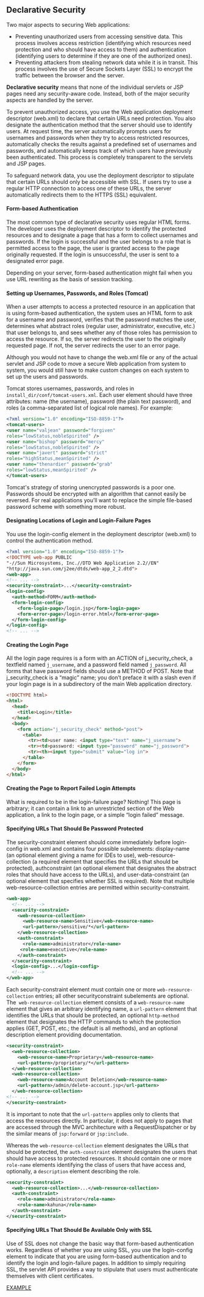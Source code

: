 ## Declarative Security
Two major aspects to securing Web applications:
- Preventing unauthorized users from accessing sensitive data. This process involves access restriction (identifying which resources
need protection and who should have access to them) and authentication (identifying users to determine if they are one of the authorized
ones).
- Preventing attackers from stealing network data while it is in transit. This process involves the use of Secure Sockets Layer (SSL)
to encrypt the traffic between the browser and the server.

**Declarative security** means that none of the individual servlets or JSP pages need any security-aware code. Instead, both of the major security aspects are handled
by the server.

To prevent unauthorized access, you use the Web application deployment descriptor (web.xml) to declare that certain URLs need protection.
You also designate the authentication method that the server should use to identify users. At request time, the server automatically
prompts users for usernames and passwords when they try to access restricted resources, automatically checks the results against a predefined set of usernames and passwords, and automatically keeps track of which users have previously been authenticated. This process is completely transparent to the servlets and JSP pages.

To safeguard network data, you use the deployment descriptor to stipulate that certain URLs should only be accessible with SSL. If users
try to use a regular HTTP connection to access one of these URLs, the server automatically redirects them to the HTTPS (SSL) equivalent.

#### Form-based Authentication
The most common type of declarative security uses regular HTML forms. The developer uses the deployment descriptor to identify the protected resources and to designate a page that has a form to collect usernames and passwords. If the login is successful and the user belongs to a role that is permitted access to the page, the user is granted access to the page originally requested. If the login is unsuccessful, the user is sent to a designated error page.

Depending on your server, form-based authentication might fail when you use URL rewriting as the basis of session tracking.

#### Setting up Usernames, Passwords, and Roles (Tomcat)
When a user attempts to access a protected resource in an application that is using form-based authentication, the system uses an HTML form to ask for a username and password, verifies that the password matches the user, determines what abstract roles (regular user, administrator, executive, etc.) that user belongs to, and sees whether any of those roles has permission to access the resource. If so, the server redirects the user to the originally requested page. If not, the server redirects the user to an error page.

Although you would not have to change the web.xml file or any of the actual servlet and JSP code to move a secure Web application
from system to system, you would still have to make custom changes on each system to set up the users and passwords.

Tomcat stores usernames, passwords, and roles in `install_dir/conf/tomcat-users.xml`. Each user element should have three attributes: name (the username), password (the plain text password), and roles (a comma-separated list of logical role names). For example:
```xml
<?xml version="1.0" encoding="ISO-8859-1"?>
<tomcat-users>
<user name="valjean" password="forgiven"
roles="lowStatus,nobleSpirited" />
<user name="bishop" password="mercy"
roles="lowStatus,nobleSpirited" />
<user name="javert" password="strict"
roles="highStatus,meanSpirited" />
<user name="thenardier" password="grab"
roles="lowStatus,meanSpirited" />
</tomcat-users>
```
Tomcat's strategy of storing unencrypted passwords is a poor one. Passwords should be encrypted with an algorithm that cannot easily be reversed. For real applications you’ll want to replace the simple file-based password scheme with something more robust. 

#### Designating Locations of Login and Login-Failure Pages
You use the login-config element in the deployment descriptor (web.xml) to control the authentication method.
```xml
<?xml version="1.0" encoding="ISO-8859-1"?>
<!DOCTYPE web-app PUBLIC
"-//Sun Microsystems, Inc.//DTD Web Application 2.2//EN"
"http://java.sun.com/j2ee/dtds/web-app_2_2.dtd">
<web-app>
<!-- ... -->
<security-constraint>...</security-constraint>
<login-config>
  <auth-method>FORM</auth-method>
  <form-login-config>
    <form-login-page>/login.jsp</form-login-page>
    <form-error-page>/login-error.html</form-error-page>
  </form-login-config>
</login-config>
<!-- ... -->
```
#### Creating the Login Page
All the login page requires is a form with an ACTION of j_security_check, a textfield named `j_username`, and a password field named `j_password`. All forms that have password fields should use a METHOD of POST. Note that j_security_check is a “magic” name; you don’t preface it with a slash even if your login page is in a subdirectory of the main Web application directory.
```html
<!DOCTYPE html>
<html>
  <head>
    <title>Login</title>
  </head>
  <body>
    <form action="j_security_check" method="post">
      <table>
        <tr><td>user name: <input type="text" name="j_username">
        <tr><td>password: <input type="password" name="j_password">
        <tr><th><input type="submit" value="log in">
      </table>
    </form>
  </body>
</html>
```
#### Creating the Page to Report Failed Login Attempts
What is required to be in the login-failure page? Nothing! This page is arbitrary; it can contain a link to an unrestricted section of the Web application, a link to the login page, or a simple “login failed” message.

#### Specifying URLs That Should Be Password Protected
The security-constraint element should come immediately before login-config in web.xml and contains four possible subelements: display-name (an optional element giving a name for IDEs to use), web-resource-collection (a required element that specifies the URLs that should be protected), authconstraint (an optional element that designates the abstract roles that should have access to the URLs), and user-data-constraint (an optional element that specifies whether SSL is required). Note that multiple web-resource-collection entries are permitted within security-constraint.
```xml
<web-app>
  <!-- ... -->
  <security-constraint>
    <web-resource-collection>
      <web-resource-name>Sensitive</web-resource-name>
      <url-pattern>/sensitive/*</url-pattern>
    </web-resource-collection>
    <auth-constraint>
      <role-name>administrator</role-name>
     <role-name>executive</role-name>
    </auth-constraint>
  </security-constraint>
  <login-config>...</login-config>
  <!-- ... -->
</web-app>
```
Each security-constraint element must contain one or more `web-resource-collection` entries; all other securityconstraint
subelements are optional. The` web-resource-collection` element consists of a `web-resource-name` element that gives an arbitrary
identifying name, a `url-pattern` element that identifies the URLs that should be protected, an optional `http-method` element that designates the HTTP commands to which the protection applies (GET, POST, etc.; the default is all methods), and an optional description element providing documentation.
```xml
<security-constraint>
  <web-resource-collection>
    <web-resource-name>Proprietary</web-resource-name>
    <url-pattern>/proprietary/*</url-pattern>
  </web-resource-collection>
  <web-resource-collection>
    <web-resource-name>Account Deletion</web-resource-name>
    <url-pattern>/admin/delete-account.jsp</url-pattern>
  </web-resource-collection>
<!-- ... -->
</security-constraint>
```
It is important to note that the `url-pattern` applies only to clients that access the resources directly. In particular, it does not apply to pages that are accessed through the MVC architecture with a RequestDispatcher or by the similar means of `jsp:forward` or `jsp:include`.

Whereas the `web-resource-collection` element designates the URLs that should be protected, the `auth-constraint` element designates the users that should have access to protected resources. It should contain one or more `role-name` elements identifying the class of users that have access and, optionally, a `description` element describing the role.
```xml
<security-constraint>
  <web-resource-collection>...</web-resource-collection>
  <auth-constraint>
    <role-name>administrator</role-name>
    <role-name>kahuna</role-name>
  </auth-constraint>
</security-constraint>
```
#### Specifying URLs That Should Be Available Only with SSL
Use of SSL does not change the basic way that form-based authentication works. Regardless of whether you are using SSL, you use the login-config element to indicate that you are using form-based authentication and to identify the login and login-failure pages.
In addition to simply requiring SSL, the servlet API provides a way to stipulate that users must authenticate themselves with client certificates.

[EXAMPLE](https://github.com/vgorbic1/Tutorials/blob/master/Java/security-declarative-demo.md)
